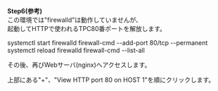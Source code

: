 **Step6(参考)**  
この環境では"firewalld"は動作していませんが、  
起動してHTTPで使われるTPC80番ポートを解放します。  

systemctl start firewalld
firewall-cmd --add-port 80/tcp --permanent
systemctl reload firewalld
firewall-cmd --list-all


その後、再びWebサーバ(nginx)へアクセスします。  

上部にある"+"、"View HTTP port 80 on HOST 1"を順にクリックします。
